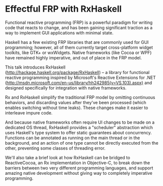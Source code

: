 # Effectful FRP with RxHaskell

Functional reactive programming (FRP) is a powerful paradigm for writing
code that reacts to change, and has been gaining significant traction as a way
to implement GUI applications with minimal state.

Haskell has a few existing FRP libraries that are commonly used for GUI
programming; however, all of them currently target cross-platform widget
toolkits, like GTK+ or wxWidgets. Native frameworks (like Cocoa or WPF) have
remained highly imperative, and out of place in the FRP model.

This talk introduces RxHaskell (http://hackage.haskell.org/package/RxHaskell) –
a library for functional reactive programming inspired by Microsoft's Reactive Extensions for .NET
(http://msdn.microsoft.com/en-us/library/hh242985(v=VS.103).aspx) and designed
specifically for integration with native frameworks.

Rx and RxHaskell simplify the traditional FRP model by omitting continuous behaviors, and
discarding values after they've been processed (which enables switching without time
leaks). These changes make it easier to interleave impure code.

And because native frameworks often require UI changes to be made on a dedicated
OS thread, RxHaskell provides a "scheduler" abstraction which uses Haskell's
type system to offer static guarantees about concurrency. Functions can be
annotated as running on the main thread or in the background, and an action of
one type cannot be directly executed from the other, preventing some classes of
threading error.

We'll also take a brief look at how RxHaskell can be bridged to ReactiveCocoa,
an Rx implementation in Objective-C, to break down the barriers between two very
different programming languages, and support amazing native development without
giving way to completely imperative programming.
